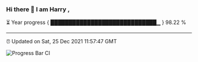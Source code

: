 ### Hi there 👋 I am Harry , 

⏳ Year progress { █████████████████████████████▁ } 98.22 %

---

⏰ Updated on Sat, 25 Dec 2021 11:57:47 GMT

![Progress Bar CI](https://github.com/duykhang68/duykhang68/workflows/Progress%20Bar%20CI/badge.svg)

